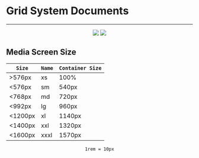 # Grid System Documents
-----
<div align="center">
<img src="https://img.shields.io/badge/Flex--box-green">
<img src="https://img.shields.io/badge/Mehdi%20rabani-yellow">
<!--   <img src="https://img.shields.io/badge/Rtl--Document-red"> -->
</div>

## Media Screen Size

<div align="center">

|`Size`| `Name`| `Container Size` |
|----|----|----|
|>576px|xs|100%|
|<576px|sm|540px|
|<768px|md|720px|
|<992px|lg|960px|
|<1200px|xl|1140px|
|<1400px|xxl|1320px|
|<1600px|xxxl|1570px|


`1rem = 10px`
</div>
